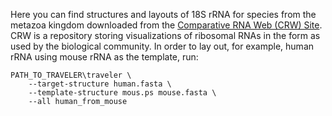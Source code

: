 Here you can find structures and layouts of 18S rRNA for species from the metazoa kingdom downloaded from the  [Comparative RNA Web (CRW) Site](http://www.rna.icmb.utexas.edu/). CRW is a repository storing visualizations of ribosomal RNAs in the form as used by the biological community. In order to lay out, for example, human rRNA using mouse rRNA as the template, run:

```shell
PATH_TO_TRAVELER\traveler \
    --target-structure human.fasta \
    --template-structure mous.ps mouse.fasta \
    --all human_from_mouse
```

